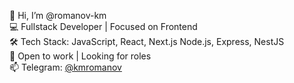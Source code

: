 👋 Hi, I’m @romanov-km  
💻 Fullstack Developer | Focused on Frontend  
🛠️ Tech Stack: JavaScript, React, Next.js Node.js, Express, NestJS  
📍 Open to work | Looking for roles  
📫 Telegram: [@kmromanov](https://t.me/kmromanov)

<!---
romanov-km/romanov-km is a ✨ special ✨ repository because its `README.md` (this file) appears on your GitHub profile.
You can click the Preview link to take a look at your changes.
--->
